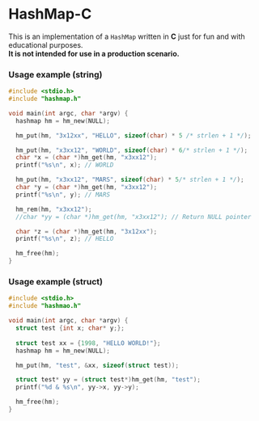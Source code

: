 # HashMap-C
This is an implementation of a `HashMap` written in **C** just for fun and with educational purposes.  
**It is not intended for use in a production scenario.**

### Usage example (string)
```c
#include <stdio.h>
#include "hashmap.h"

void main(int argc, char *argv) {
  hashmap hm = hm_new(NULL);

  hm_put(hm, "3x12xx", "HELLO", sizeof(char) * 5 /* strlen + 1 */);

  hm_put(hm, "x3xx12", "WORLD", sizeof(char) * 6/* strlen + 1 */);
  char *x = (char *)hm_get(hm, "x3xx12");
  printf("%s\n", x); // WORLD

  hm_put(hm, "x3xx12", "MARS", sizeof(char) * 5/* strlen + 1 */);
  char *y = (char *)hm_get(hm, "x3xx12");
  printf("%s\n", y); // MARS

  hm_rem(hm, "x3xx12");
  //char *yy = (char *)hm_get(hm, "x3xx12"); // Return NULL pointer

  char *z = (char *)hm_get(hm, "3x12xx");
  printf("%s\n", z); // HELLO

  hm_free(hm);
}
```

### Usage example (struct)
```c
#include <stdio.h>
#include "hashmao.h"

void main(int argc, char *argv) {
  struct test {int x; char* y;};
  
  struct test xx = {1998, "HELLO WORLD!"};
  hashmap hm = hm_new(NULL);

  hm_put(hm, "test", &xx, sizeof(struct test));

  struct test* yy = (struct test*)hm_get(hm, "test");
  printf("%d & %s\n", yy->x, yy->y);

  hm_free(hm);
}
```

